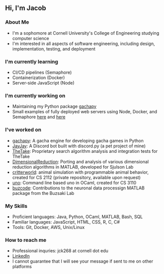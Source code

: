 ## Hi, I'm Jacob

### About Me
- I'm a sophomore at Cornell University's College of Engineering studying computer science
- I'm interested in all aspects of software engineering, including design, implementation, testing, and deployment

### I'm currently learning
- CI/CD pipelines (Semaphore)
- Containerization (Docker)
- Server-side JavaScript (Node)

### I'm currently working on
- Maintaining my Python package [gachapy](https://github.com/jakejack13/gachapy)
- Small examples of fully deployed web servers using Node, Docker, and Semaphore [here](https://github.com/jakejack13/counter) and [here](https://github.com/jakejack13/deployment-test)

### I've worked on
- [gachapy](https://github.com/jakejack13/gachapy): A gacha engine for developing gacha games in Python
- [JayJay](https://github.com/): A Discord bot built with discord<span>.<span>py (a pet project of mine)
- [TheTake](https://thetake.ai/): Proprietary search algorithm analysis and integration tests for TheTake
- [DimensionalReduction](https://github.com/jakejack13/DimensionalReduction): Porting and analysis of various dimensional reduction algorithms in MATLAB, developed for Sjulson Lab
- [critterworld](https://github.com/MitchellGray100/Critter-World-README): animal simulation with programmable animal behavior, created for CS 2112 (private repository, available upon request)
- [uno](https://github.com/jakejack13/uno): Command line based uno in OCaml, created for CS 3110
- [buzcode](https://github.com/buzsakilab/buzcode): Contributions to the neuronal data processign MATLAB package from the Buzsaki Lab

### My Skills
- Proficient languages: Java, Python, OCaml, MATLAB, Bash, SQL
- Familiar languages: JavaScript, HTML, CSS, R, C, C#
- Tools: Git, Docker, AWS, Unix/Linux

### How to reach me
- Professional inquries: jck268 at cornell dot edu
- [LinkedIn](https://www.linkedin.com/in/jacob-kerr-4a284215b/)
- I cannot guarantee that I will see your message if sent to me on other platforms

<!--
**jakejack13/jakejack13** is a ✨ _special_ ✨ repository because its `README.md` (this file) appears on your GitHub profile.

Here are some ideas to get you started:

- 🔭 I’m currently working on ...
- 🌱 I’m currently learning ...
- 👯 I’m looking to collaborate on ...
- 🤔 I’m looking for help with ...
- 💬 Ask me about ...
- 📫 How to reach me: ...
- 😄 Pronouns: ...
- ⚡ Fun fact: ...
-->
